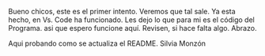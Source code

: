 Bueno chicos, este es el primer intento. Veremos que tal sale. Ya esta hecho, en Vs. Code ha funcionado. Les dejo lo que para mi es el código del Programa. asi que espero funcione aquí. Revisen, si hace falta algo. Abrazo. 



Aqui probando como se actualiza el README. Silvia Monzón
